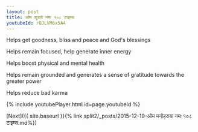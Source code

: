 ```yaml
---
layout: post
title: ओम शूराये नमः १०८ टाइम्स
youtubeId: rQJLVM6x5A4
---
```

 
 
Helps get goodness, bliss and peace and God's blessings
 
Helps remain focused, help generate inner energy 
 
Helps boost physical and mental health 
 
Helps remain grounded and generates a sense of gratitude towards the greater power 
 
Helps reduce bad karma
 
 
 
 


{% include youtubePlayer.html id=page.youtubeId %}
 
[Next]({{ site.baseurl }}{% link  split2/_posts/2015-12-19-ओम मनोहराया नमः १०८ टाइम्स.md%})
 
